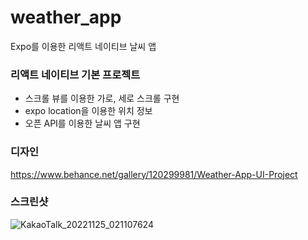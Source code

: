 # weather_app
Expo를 이용한 리액트 네이티브 날씨 앱


### 리액트 네이티브 기본 프로젝트
- 스크롤 뷰를 이용한 가로, 세로 스크롤 구현 
- expo location을 이용한 위치 정보 
- 오픈 API를 이용한 날씨 앱 구현 


### 디자인 
https://www.behance.net/gallery/120299981/Weather-App-UI-Project 


### 스크린샷
![KakaoTalk_20221125_021107624](https://user-images.githubusercontent.com/101559564/203840142-90a2df1d-4d50-4b9a-82c5-e1e46d6d32b0.jpg)
